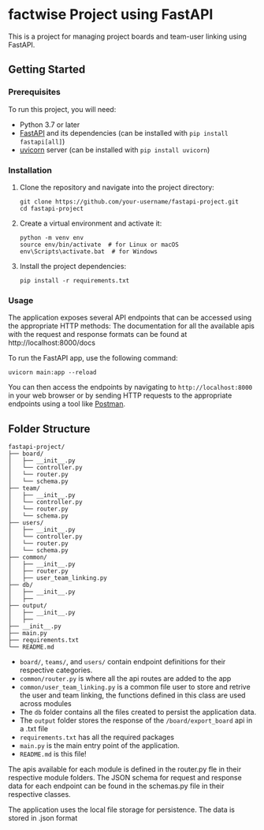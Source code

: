 # factwise Project using FastAPI 

This is a project for managing project boards and team-user linking using FastAPI.

## Getting Started

### Prerequisites

To run this project, you will need:

- Python 3.7 or later
- [FastAPI](https://fastapi.tiangolo.com/) and its dependencies (can be installed with `pip install fastapi[all]`)
- [uvicorn](https://www.uvicorn.org/) server (can be installed with `pip install uvicorn`)

### Installation

1. Clone the repository and navigate into the project directory:
   ```
   git clone https://github.com/your-username/fastapi-project.git
   cd fastapi-project
   ```

2. Create a virtual environment and activate it:
   ```
   python -m venv env
   source env/bin/activate  # for Linux or macOS
   env\Scripts\activate.bat  # for Windows
   ```

3. Install the project dependencies:
   ```
   pip install -r requirements.txt
   ```

### Usage
The application exposes several API endpoints that can be accessed using the appropriate HTTP methods:
The documentation for all the available apis with the request and response formats 
can be found at http://localhost:8000/docs

To run the FastAPI app, use the following command:

```
uvicorn main:app --reload
```

You can then access the endpoints by navigating to `http://localhost:8000` in your web browser or by sending HTTP
requests to the appropriate endpoints using a tool like [Postman](https://www.postman.com/).




## Folder Structure

```
fastapi-project/
├── board/
│   ├── __init__.py
│   └── controller.py
│   └── router.py
│   └── schema.py
├── team/
│   ├── __init__.py
│   └── controller.py
│   └── router.py
│   └── schema.py
├── users/
│   ├── __init__.py
│   └── controller.py
│   └── router.py
│   └── schema.py
├── common/
│   ├── __init__.py
│   ├── router.py
│   ├── user_team_linking.py
├── db/
│   ├── __init__.py
│   ├── 
├── output/
│   ├── __init__.py
│   ├── 
├── __init__.py
├── main.py
├── requirements.txt
└── README.md
```

- `board/`, `teams/`, and `users/` contain endpoint definitions for their respective categories.
- `common/router.py` is where all the api routes are added to the app
- `common/user_team_linking.py` is a common file user to store and retrive the user and team linking, the functions defined in this class are used across modules
- The `db` folder contains all the files created to persist the application data.
- The `output` folder stores the response of the `/board/export_board` api in a .txt file
- `requirements.txt` has all the required packages
- `main.py` is the main entry point of the application.
- `README.md` is this file!

The apis available for each module is defined in the router.py fle in their respective module folders.
The JSON schema for request and response data for each endpoint can be found in the schemas.py file in their respective classes.

The application uses the local file storage for persistence. The data is stored in .json format
